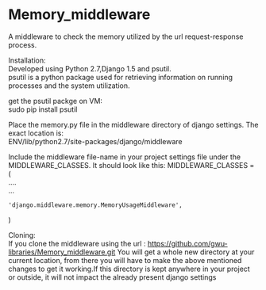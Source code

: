 Memory_middleware
=================
A middleware to check the memory utilized by the url request-response process.  

Installation:      
Developed using Python 2.7,Django 1.5 and psutil.  
psutil is a python package used for retrieving information on running processes and the system utilization.

get the psutil packge on VM:       
sudo pip install psutil

Place the memory.py file in the middleware directory of django settings. The exact location is:      
ENV/lib/python2.7/site-packages/django/middleware

Include the middleware file-name in your project settings file under the MIDDLEWARE_CLASSES. It should look like this:
MIDDLEWARE_CLASSES = (    
     ....      
     ...     
     
    'django.middleware.memory.MemoryUsageMiddleware',
)


Cloning:   
If you clone the middleware using the url : https://github.com/gwu-libraries/Memory_middleware.git
You will get a whole new directory at your current location, from there you will have to make the above mentioned changes to get it working.If this directory is kept anywhere in your project or outside, it will not impact the already present django settings    


